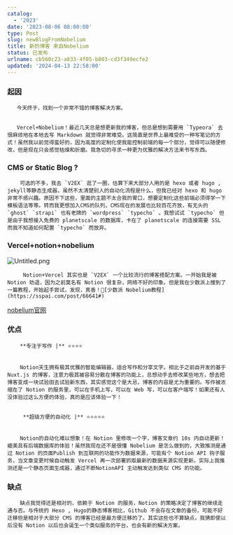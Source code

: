 ```yaml
---
catalog:
  - '2023'
date: '2023-08-06 08:00:00'
type: Post
slug: newBlogFromNobelium
title: 新的博客 来自Nobelium
status: 已发布
urlname: cb560c23-a833-4f05-b803-cd3f349ecfe2
updated: '2024-04-13 22:58:00'
---
```


### 起因


       今天终于，找到一个非常不错的博客解决方案。


       Vercel+Nobelium！最近几天总是想更新我的博客，但总是想到需要用 `Typeora` 去很麻烦地在本地去写 Markdown 就觉得非常难受。这简直是世界上最难受的一种写笔记的方式！虽然我以前觉得蛮好的，因为高度的定制化使我能控制前端的每一个部分，觉得可以随便修改，但是现在只会感觉枯燥和折磨。我急切的寻求一种更为优雅的解决方法来书写东西。


### CMS or Static Blog ?


        可选的不多，我去 `V2EX` 逛了一圈，估算下来大部分人用的是 hexo 或者 hugo , jekyll等静态生成器，虽然不太清楚别人的自动化流程是什么，但我已经对 hexo 和 hugo 非常不感兴趣。原因不下这些，里面的主题不太合我的胃口，想要定制化这些前端必须得学一下模板语法等等。转而我更想加入CMS的队列，CMS现在的发展也比较百花齐放，有无头的 `ghost` `strapi` 也有老牌的 `wordpress` `typecho` 。我想试试 `typecho` 但是由于我想接入免费的 planetscale 的数据库，卡在了 planetscale 的连接需要 SSL 而我不知道如何配置 `typecho` 而放弃。


### Vercel+notion+nobelium


![Untitled.png](https://prod-files-secure.s3.us-west-2.amazonaws.com/ed141b76-e4f4-4030-b3c9-9f8f9925cc4f/0ecc86b3-acdd-477f-ab59-852a7f533d4c/Untitled.png?X-Amz-Algorithm=AWS4-HMAC-SHA256&X-Amz-Content-Sha256=UNSIGNED-PAYLOAD&X-Amz-Credential=ASIAZI2LB466XISHJC5J%2F20250503%2Fus-west-2%2Fs3%2Faws4_request&X-Amz-Date=20250503T172155Z&X-Amz-Expires=3600&X-Amz-Security-Token=IQoJb3JpZ2luX2VjEFkaCXVzLXdlc3QtMiJIMEYCIQDH99Rfm6BAjSTvXG0RjmXJbViCWBYv%2BghmxsMxkU35RQIhAObBDA8G8dJpNIYW%2F9HL%2FjBA00mhGtDMOvECIUIg%2BDHQKogECPH%2F%2F%2F%2F%2F%2F%2F%2F%2F%2FwEQABoMNjM3NDIzMTgzODA1IgwjL3YQHTIXo7l5Zxoq3APSI2UI7MnsIKw2Sp6i4ZAZ49jvQd5LD5sdx6BJRPJku%2FynBLnEs7BPfjErmqWMygFbo%2Btv00sTUCCovMZ3gwRhpqzcPLUhlhbGOTiO%2F%2Bq8UElyg8HRqOFbl1g3PRqqT24QrQ0QAPM44ZEHgsEYDUjaPUp9%2F6kBQDxyL9YjYzH3Lth41qCZoU4%2BpF9kNrS62hyJXH73boc35i9WvOAdu%2BbhE54guKWypZ%2BD7hVhPxHFpxHezxE%2FFGc5cZP4YmzS62L84JFa6gOVPL10CBjuVwws0YSOOU%2FZQQU1SdhJ5FOGYr3Ir3Q3qPhvsNe6a7IoYShGnc6JJt0F7SCj7ZLb1tjIKVQMCgkfUwE6jrFgz6nsW08%2Fi5xNTQJpgvkwQwne9gPmUw9LGFs3GOnCpI0M3FxbEjrAxEKVoe2Vc5%2Fezb8%2B0whDhdszzCpjG0Ccrv8k36aVQuIrRxdSWPUQJvDlDAyHtk7dKSm8IWEVF%2BY%2FD8rQDkfeL3VnsA0okQ8zBrE6vhBlLYC4KSYcy5GVSkm7sWrkeltlsrwn1X5r2vh6O2YXdlA%2Fdx6Tc%2BEseLNBRZrD4dao3bfkA1KZI4lhwegL4%2FGK1padjQXsnkfyzpw%2FQebTJdYXk6OmBenSFg1hiTDqhNnABjqkAQpFlbzXlAT8An0Go2RDA%2BA9YuBaZ4eKZAhHR%2FBO7ZKLfM8io0NNKBDDO5VKb%2F7Jb7YrYE6rlQ0vnLQRgq3nRDVvc3ISZhQF3JYPbLi%2FinRzjEUZIU%2BkNKMisXWmWCX%2BiOxAA9cJxwOZw5%2BE4bytvidxpCqclFau3k0AMFRaeAkosyC7%2BwdJ45H8S1XOXXSli3in3hw72fxjp1qgK7avgkFH2%2BsB&X-Amz-Signature=d0f4c02160b1f70cadd4785154a05a9d67f3ed054767fe8d1f048e1cd5524210&X-Amz-SignedHeaders=host&x-id=GetObject)


         Notion+Vercel 其实也是 `V2EX` 一个比较流行的博客搭配方案。一开始我是被 Notion 劝退，因为之前莫名有 Notion 很复杂，网络不好的印象。但是我在少数派上搜到了一篇教程，开始起手尝试，发现，真香！🔗[少数派 Nobelium教程](https://sspai.com/post/66641#) 


[nobelium官网](https://nobelium.js.org/)


### 优点


        **专注于写作 |** ⭐⭐⭐⭐


        Notion天生拥有极其优雅的智能编辑器，适合写作和分享文字。相比于之前自开发的基于Nuxt.js 的博客，注意力极其被容易分散在博客的功能上，总想动手去修改某些地方，想去把博客变成一块试验田去试验新东西，其实感觉这个是大忌，博客的内容是尤为重要的。写作被浓缩在了 Notion 的服务里，可以在手机上写，可以在 Web 写，可以在客户端写！如果还有人没体验过这么方便的体验，真的是应该体验一下！


         **超级方便的自动化 |** ⭐⭐⭐⭐⭐


        Notion的自动化难以想象！在 Notion 里修改一个字，博客文章约 10s 内自动更新！媲美具有后端数据库的体验！虽然我现在还不是很懂 Nobelium 是怎么做到的，大致推测是通过 Notion 的页面Publish 到互联网的功能作为数据来源，可能有个 Notion API 钩子服务，当文章变更时候自动触发 Vercel 再一次部署抓取最新的数据来源实现更新。实际上我推测还是一个静态页面生成器，通过不断NotionAPI 主动触发达到类似 CMS 的功能。


### 缺点


        缺点我觉得还是相对的，依赖于 Notion 的服务，Notion 的策略决定了博客的继续走通与否。与传统的 Hexo , Hugo的静态博客相比，Github 不会存在文章的备份，可能不好迁移但是相对于大部分 CMS 的博客已经是最方便迁移的了。其实这些也不算缺点，我猜即使以后没有 Notion 以后也会诞生一个类似服务的平台，也会有新的解决方案。

